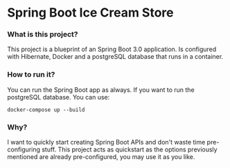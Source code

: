 # Spring Boot Ice Cream Store

### What is this project?
This project is a blueprint of an Spring Boot 3.0 application. Is configured with Hibernate, Docker and a postgreSQL database that runs in a container.

### How to run it?
You can run the Spring Boot app as always. If you want to run the postgreSQL database. You can use:
```
docker-compose up --build
```

### Why?
I want to quickly start creating Spring Boot APIs and don't waste time pre-configuring stuff.
This project acts as quickstart as the options previously mentioned are already pre-configured, you may use it as you like.
